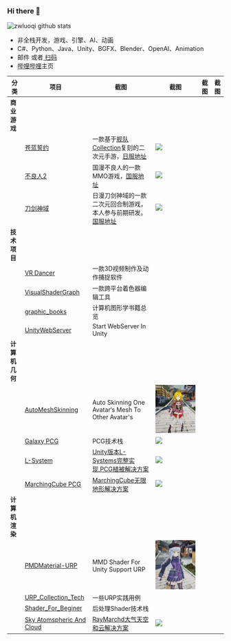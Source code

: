 ### Hi there 👋  

![zwluoqi github stats](https://github-readme-stats.vercel.app/api?username=zwluoqi&show_icons=true&bg_color=30,48C9B0,904e95&title_color=fff&text_color=fff)

-  非全栈开发，游戏、引擎、AI、动画  
-  C#、Python、Java、Unity、BGFX、Blender、OpenAI、Animation
-  邮件 或者<a href="https://workbooko1.oss-cn-hangzhou.aliyuncs.com/uPic/qrcode_for_gh_b09ab1638ef7_430.jpg?x-oss-process=image/resize,w_300/"> 扫码 </a>
-  <a href="https://b23.tv/lX1gL3T">哔哩哔哩</a>主页

| 分类 | 项目 | 截图 | 截图 | 截图 |截图 |
| - | - | --- | --- | - |- |
| **商业游戏** |  
||<a href="https://github.com/zwluoqi/Qingzhu_Game_Collection/tree/main/Business_Game_Collection/苍蓝誓约">苍蓝誓约</a> |一款基于<a href="https://zh.moegirl.org.cn/舰队Collection">舰队Collection</a>复刻的二次元手游，<a href="https://apps.apple.com/jp/app/id1484471032">日服地址</a>| ![](https://workbooko1.oss-cn-hangzhou.aliyuncs.com/uPic/CLSY_iPhone0.jpg) |
||<a href="https://github.com/zwluoqi/Qingzhu_Game_Collection/tree/main/Business_Game_Collection/不良人2">不良人2</a>|国漫不良人的一款MMO游戏，<a href="https://apps.apple.com/cn/app/id1147115385">国服地址</a>|![](https://workbooko1.oss-cn-hangzhou.aliyuncs.com/uPic/BLR_iPhone0.jpg) |
||<a href="https://github.com/zwluoqi/Qingzhu_Game_Collection/tree/main/Business_Game_Collection/刀剑神域">刀剑神域</a> |日漫刀剑神域的一款二次元回合制游戏，本人参与前期研发。<a href="https://apps.apple.com/cn/app/id1518791926">国服地址</a>| ![](https://workbooko1.oss-cn-hangzhou.aliyuncs.com/uPic/DJSY_iPhone0.jpg) | 
| **技术项目**|
||<a href="https://hub.vroid.com/apps/pKB0P7vPWWwubraI_ej0JjjKaBWcrqAlUHQDCcvFpjo">VR Dancer</a>|一款3D视频制作及动作捕捉软件|
||<a href="https://github.com/zwluoqi/mobile-visual-shader-editor">VisualShaderGraph</a>|一款跨平台着色器编辑工具|
||<a href="https://github.com/zwluoqi/graphic_books">graphic_books</a>|计算机图形学书籍总览|
||<a href="https://github.com/zwluoqi/UnityWebServer">UnityWebServer</a>|Start WebServer In Unity|
| **计算机几何** | 
||<a href="https://github.com/zwluoqi/AutoMeshSkinning">AutoMeshSkinning</a>|Auto Skinning One Avatar‘s Mesh To Other Avatar's|![](https://github.com/zwluoqi/AutoMeshSkinning/blob/main/test.png)|
||<a href="https://github.com/zwluoqi/Galaxy_PCG">Galaxy PCG</a>|PCG技术栈| ![](https://workbooko1.oss-cn-hangzhou.aliyuncs.com/uPic/011SimpleOceanWater.png) |
||<a href="https://github.com/zwluoqi/LSystems">L-System</a>| <a href="https://www.bilibili.com/video/BV1P54y1Z7bE">Unity版本L-Systems完整实现,PCG植被解决方案</a> | ![](https://workbooko1.oss-cn-hangzhou.aliyuncs.com/uPic/s07.png) | 
||<a href="https://github.com/zwluoqi/MarchingCube">MarchingCube PCG</a>| <a href="https://www.bilibili.com/video/bv1ou411z72k">MarchingCube无限地形解决方案</a>  | ![](https://workbooko1.oss-cn-hangzhou.aliyuncs.com/uPic/seaworld.png) |
| **计算机渲染** | 
||<a href="https://github.com/zwluoqi/PMDMaterial-URP">PMDMaterial-URP</a>|MMD Shader For Unity Support URP|![](https://github.com/zwluoqi/PMDMaterial-URP/blob/main/test.png)|
||<a href="https://github.com/zwluoqi/URP_Collection_Tech">URP_Collection_Tech</a>|一些URP实践用例|
||<a href="https://github.com/zwluoqi/Shader_For_Beginer">Shader_For_Beginer</a>|后处理Shader技术栈|
||<a href="https://github.com/zwluoqi/Clouds">Sky Atomspheric And Cloud</a>| <a href="https://www.bilibili.com/video/BV1UY411M7DR/">RayMarchd大气天空和云解决方案</a>  | ![](https://workbooko1.oss-cn-hangzhou.aliyuncs.com/uPic/S013-SkyAtomsphericAndCloud.png) |




<!--
**zwluoqi/zwluoqi** is a ✨ _special_ ✨ repository because its `README.md` (this file) appears on your GitHub profile.

Here are some ideas to get you started:

- 🔭 I’m currently working on ...
- 🌱 I’m currently learning ...
- 👯 I’m looking to collaborate on ...
- 🤔 I’m looking for help with ...
- 💬 Ask me about ...
- 📫 How to reach me: ...
- 😄 Pronouns: ...
- ⚡ Fun fact: ...
-->
